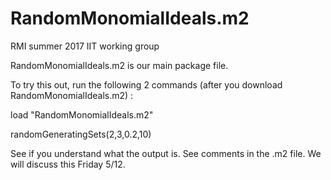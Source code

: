 # RandomMonomialIdeals.m2
RMI summer 2017 IIT working group

RandomMonomialIdeals.m2 is our main package file.

To try this out, run the following 2 commands (after you download RandomMonomialIdeals.m2) : 

load "RandomMonomialIdeals.m2"

randomGeneratingSets(2,3,0.2,10)      

See if you understand what the output is. See comments in the .m2 file. We will discuss this Friday 5/12. 
